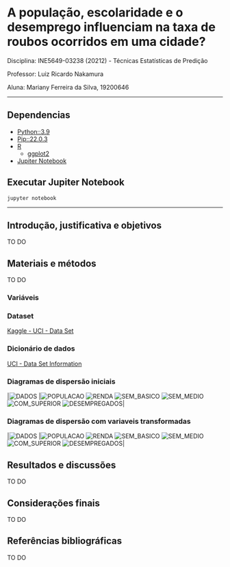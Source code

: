 # A população, escolaridade e o desemprego influenciam na taxa de roubos ocorridos em uma cidade?

Disciplina: INE5649-03238 (20212) - Técnicas Estatísticas de Predição

Professor: Luiz Ricardo Nakamura

Aluna: Mariany Ferreira da Silva, 19200646

---

## Dependencias

- [Python::3.9](https://www.python.org/downloads/)
- [Pip::22.0.3](https://pip.pypa.io/en/stable/installation/)
- [R](https://www.r-project.org/)
    - [ggplot2](https://ggplot2.tidyverse.org/)
- [Jupiter Notebook](https://jupyter.org/install#jupyter-notebook)

## Executar Jupiter Notebook

```
jupyter notebook
```

---

## Introdução, justificativa e objetivos

TO DO

## Materiais e métodos

TO DO

### Variáveis


### Dataset
[Kaggle - UCI - Data Set](https://www.kaggle.com/kkanda/communities%20and%20crime%20unnormalized%20data%20set?select=crimedata.csv)

### Dicionário de dados
[UCI - Data Set Information](http://archive.ics.uci.edu/ml/datasets/Communities%20and%20Crime%20Unnormalized)


### Diagramas de dispersão iniciais

|![DADOS](https://github.com/marianyfsilva/tecnicas-estatisticas-predicao/blob/master/diagramas_de_dispersao_transformadas/DADOS.png?raw=true)
|![POPULACAO](https://github.com/marianyfsilva/tecnicas-estatisticas-predicao/blob/master/diagramas_de_dispersao/POPULACAO.png?raw=true)
![RENDA](https://github.com/marianyfsilva/tecnicas-estatisticas-predicao/blob/master/diagramas_de_dispersao/RENDA.png?raw=true)
![SEM_BASICO](https://github.com/marianyfsilva/tecnicas-estatisticas-predicao/blob/master/diagramas_de_dispersao/SEM_BASICO.png?raw=true)
![SEM_MEDIO](https://github.com/marianyfsilva/tecnicas-estatisticas-predicao/blob/master/diagramas_de_dispersao/SEM_MEDIO.png?raw=true)
![COM_SUPERIOR](https://github.com/marianyfsilva/tecnicas-estatisticas-predicao/blob/master/diagramas_de_dispersao/COM_SUPERIOR.png?raw=true)
![DESEMPREGADOS](https://github.com/marianyfsilva/tecnicas-estatisticas-predicao/blob/master/diagramas_de_dispersao/DESEMPREGADOS.png?raw=true)|

### Diagramas de dispersão com variaveis transformadas

|![DADOS](https://github.com/marianyfsilva/tecnicas-estatisticas-predicao/blob/master/diagramas_de_dispersao_transformadas/DADOS.png?raw=true)
|![POPULACAO](https://github.com/marianyfsilva/tecnicas-estatisticas-predicao/blob/master/diagramas_de_dispersao_transformadas/POPULACAO.png?raw=true)
![RENDA](https://github.com/marianyfsilva/tecnicas-estatisticas-predicao/blob/master/diagramas_de_dispersao_transformadas/RENDA.png?raw=true)
![SEM_BASICO](https://github.com/marianyfsilva/tecnicas-estatisticas-predicao/blob/master/diagramas_de_dispersao_transformadas/SEM_BASICO.png?raw=true)
![SEM_MEDIO](https://github.com/marianyfsilva/tecnicas-estatisticas-predicao/blob/master/diagramas_de_dispersao_transformadas/SEM_MEDIO.png?raw=true)
![COM_SUPERIOR](https://github.com/marianyfsilva/tecnicas-estatisticas-predicao/blob/master/diagramas_de_dispersao_transformadas/COM_SUPERIOR.png?raw=true)
![DESEMPREGADOS](https://github.com/marianyfsilva/tecnicas-estatisticas-predicao/blob/master/diagramas_de_dispersao_transformadas/DESEMPREGADOS.png?raw=true)|

## Resultados e discussões

TO DO

## Considerações finais

TO DO

## Referências bibliográficas

TO DO